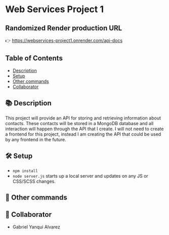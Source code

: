 # Web Services Project 1

## Randomized Render production URL

👉 https://webservices-project1.onrender.com/api-docs

## Table of Contents

- [Description](#-description)
- [Setup](#-setup)
- [Other commands](#-other-commands)
- [Collaborator](#-collaborators)

## 📚 Description

This project will provide an API for storing and retrieving information about contacts. These contacts will be stored in a MongoDB database and all interaction will happen through the API that I create. I will not need to create a frontend for this project, instead I am creating the API that could be used by any frontend in the future.

## 🛠️ Setup

- `npm install`
- `node server.js` starts up a local server and updates on any JS or CSS/SCSS changes.

## 🔩 Other commands

## 👾 Collaborator

- Gabriel Yanqui Alvarez
